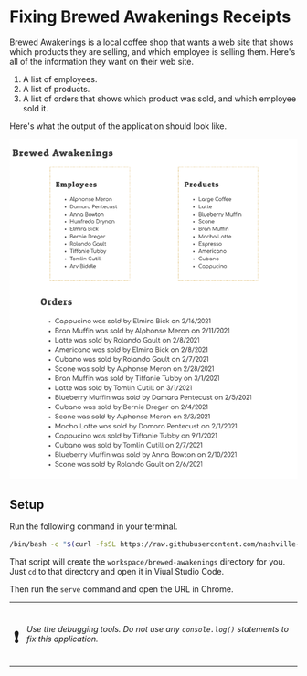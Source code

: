 # Fixing Brewed Awakenings Receipts

Brewed Awakenings is a local coffee shop that wants a web site that shows which products they are selling, and which employee is selling them. Here's all of the information they want on their web site.

1. A list of employees.
1. A list of products.
1. A list of orders that shows which product was sold, and which employee sold it.

Here's what the output of the application should look like.

![](./images/brewed-awakenings-final.png)

## Setup

Run the following command in your terminal.

```sh
/bin/bash -c "$(curl -fsSL https://raw.githubusercontent.com/nashville-software-school/client-side-mastery/master/book-4-deshawns-dog-walking/chapters/scripts/brewed-setup.sh)"
```

That script will create the `workspace/brewed-awakenings` directory for you. Just `cd` to that directory and open it in Viual Studio Code.

Then run the `serve` command and open the URL in Chrome.

| | |
|:---:|:---|
| <h1>&#x2757;</h1> |  _Use the debugging tools. Do not use any `console.log()` statements to fix this application._ |



